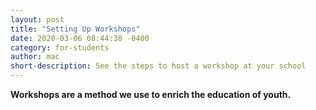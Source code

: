 ```yaml
---
layout: post
title: "Setting Up Workshops"
date: 2020-03-06 08:44:38 -0400
category: for-students
author: mac
short-description: See the steps to host a workshop at your school
---
```


**Workshops are a method we use to enrich the education of youth.**
